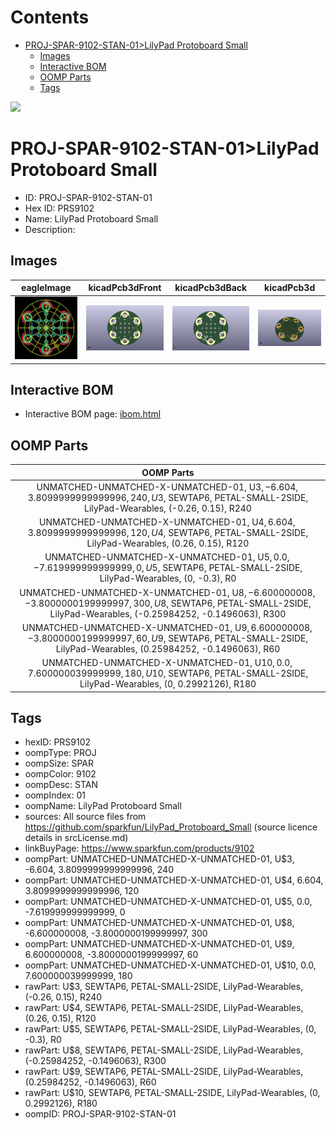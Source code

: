 



Contents
========

* [PROJ-SPAR-9102-STAN-01>LilyPad Protoboard Small](#proj-spar-9102-stan-01lilypad-protoboard-small)
	* [Images](#images)
	* [Interactive BOM](#interactive-bom)
	* [OOMP Parts](#oomp-parts)
	* [Tags](#tags)
  
![][im]
# PROJ-SPAR-9102-STAN-01>LilyPad Protoboard Small

- ID: PROJ-SPAR-9102-STAN-01
- Hex ID: PRS9102
- Name: LilyPad Protoboard Small
- Description: 

## Images
  
  

|eagleImage|kicadPcb3dFront|kicadPcb3dBack|kicadPcb3d|
| :---: | :---: | :---: | :---: |
|[![eagleImage](eagleImage_140.png)](eagleImage_600.png)|[![kicadPcb3dFront](kicadPcb3dFront_140.png)](kicadPcb3dFront_600.png)|[![kicadPcb3dBack](kicadPcb3dBack_140.png)](kicadPcb3dBack_600.png)|[![kicadPcb3d](kicadPcb3d_140.png)](kicadPcb3d_600.png)|

## Interactive BOM

- Interactive BOM page: [ibom.html](kicad/bom/ibom.html)

## OOMP Parts
  

|OOMP Parts|
| :---: |
|UNMATCHED-UNMATCHED-X-UNMATCHED-01, U$3, -6.604, 3.8099999999999996, 240,U$3, SEWTAP6, PETAL-SMALL-2SIDE, LilyPad-Wearables, (-0.26, 0.15), R240|
|UNMATCHED-UNMATCHED-X-UNMATCHED-01, U$4, 6.604, 3.8099999999999996, 120,U$4, SEWTAP6, PETAL-SMALL-2SIDE, LilyPad-Wearables, (0.26, 0.15), R120|
|UNMATCHED-UNMATCHED-X-UNMATCHED-01, U$5, 0.0, -7.619999999999999, 0,U$5, SEWTAP6, PETAL-SMALL-2SIDE, LilyPad-Wearables, (0, -0.3), R0|
|UNMATCHED-UNMATCHED-X-UNMATCHED-01, U$8, -6.600000008, -3.8000000199999997, 300,U$8, SEWTAP6, PETAL-SMALL-2SIDE, LilyPad-Wearables, (-0.25984252, -0.1496063), R300|
|UNMATCHED-UNMATCHED-X-UNMATCHED-01, U$9, 6.600000008, -3.8000000199999997, 60,U$9, SEWTAP6, PETAL-SMALL-2SIDE, LilyPad-Wearables, (0.25984252, -0.1496063), R60|
|UNMATCHED-UNMATCHED-X-UNMATCHED-01, U$10, 0.0, 7.600000039999999, 180,U$10, SEWTAP6, PETAL-SMALL-2SIDE, LilyPad-Wearables, (0, 0.2992126), R180|

## Tags

- hexID: PRS9102
- oompType: PROJ
- oompSize: SPAR
- oompColor: 9102
- oompDesc: STAN
- oompIndex: 01
- oompName: LilyPad Protoboard Small
- sources: All source files from https://github.com/sparkfun/LilyPad_Protoboard_Small (source licence details in srcLicense.md)
- linkBuyPage: https://www.sparkfun.com/products/9102
- oompPart: UNMATCHED-UNMATCHED-X-UNMATCHED-01, U$3, -6.604, 3.8099999999999996, 240
- oompPart: UNMATCHED-UNMATCHED-X-UNMATCHED-01, U$4, 6.604, 3.8099999999999996, 120
- oompPart: UNMATCHED-UNMATCHED-X-UNMATCHED-01, U$5, 0.0, -7.619999999999999, 0
- oompPart: UNMATCHED-UNMATCHED-X-UNMATCHED-01, U$8, -6.600000008, -3.8000000199999997, 300
- oompPart: UNMATCHED-UNMATCHED-X-UNMATCHED-01, U$9, 6.600000008, -3.8000000199999997, 60
- oompPart: UNMATCHED-UNMATCHED-X-UNMATCHED-01, U$10, 0.0, 7.600000039999999, 180
- rawPart: U$3, SEWTAP6, PETAL-SMALL-2SIDE, LilyPad-Wearables, (-0.26, 0.15), R240
- rawPart: U$4, SEWTAP6, PETAL-SMALL-2SIDE, LilyPad-Wearables, (0.26, 0.15), R120
- rawPart: U$5, SEWTAP6, PETAL-SMALL-2SIDE, LilyPad-Wearables, (0, -0.3), R0
- rawPart: U$8, SEWTAP6, PETAL-SMALL-2SIDE, LilyPad-Wearables, (-0.25984252, -0.1496063), R300
- rawPart: U$9, SEWTAP6, PETAL-SMALL-2SIDE, LilyPad-Wearables, (0.25984252, -0.1496063), R60
- rawPart: U$10, SEWTAP6, PETAL-SMALL-2SIDE, LilyPad-Wearables, (0, 0.2992126), R180
- oompID: PROJ-SPAR-9102-STAN-01



[im]: kicadPcb3d_450.png
